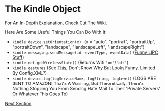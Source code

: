 # The Kindle Object

For An In-Depth Explanation, Check Out The [Wiki](https://kindlemodding.org/wafs-and-mesquite/the-kindle-object/).

Here Are Some Useful Things You Can Do With It:

- `kindle.device.setOrientation(x);` (x = "auto", "portrait", "portraitUp", "portraitDown", "landscape", "landscapeLeft", "landscapeRight")
- `kindle.messaging.sendMessage(id, eventType, eventData)` ([Funny LIPC Stuff](https://kindlemodding.org/wafs-and-mesquite/the-kindle-object/kindle-messaging.html#kindlemessagingsendmessage))
- `kindle.net.getWirelessState()` (Returns Wifi `'on'`/`'off'`)
- `kindle.gestures` (See [This](https://kindlemodding.org/wafs-and-mesquite/the-kindle-object/kindle-gestures.html), Don't Know Why But Looks Funny. Limited By Config.XML?)
- `kindle.device.log(logServiceName, logString, logLevel)` (LOGS ARE SENT TO AMAZON! That's A Warning, But Theoretically, There's Nothing Stopping You From Sending Hate Mail To Their 'Private Servers' Or Whatever This Goes To)

[Next Section](/Illusion/Home.md)
